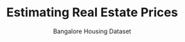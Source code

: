 <h1 align="center"> Estimating Real Estate Prices </h1>
<div align="center"> Bangalore Housing Dataset </div> 
